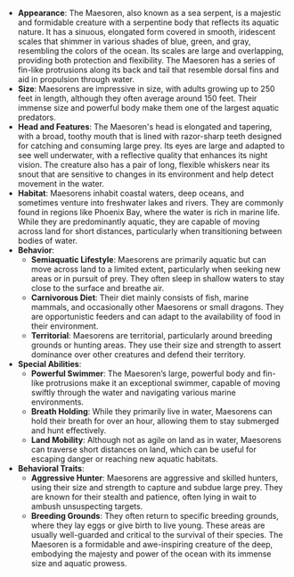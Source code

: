 - **Appearance**: The Maesoren, also known as a sea serpent, is a majestic and formidable creature with a serpentine body that reflects its aquatic nature. It has a sinuous, elongated form covered in smooth, iridescent scales that shimmer in various shades of blue, green, and gray, resembling the colors of the ocean. Its scales are large and overlapping, providing both protection and flexibility. The Maesoren has a series of fin-like protrusions along its back and tail that resemble dorsal fins and aid in propulsion through water.
- **Size**: Maesorens are impressive in size, with adults growing up to 250 feet in length, although they often average around 150 feet. Their immense size and powerful body make them one of the largest aquatic predators.
- **Head and Features**: The Maesoren's head is elongated and tapering, with a broad, toothy mouth that is lined with razor-sharp teeth designed for catching and consuming large prey. Its eyes are large and adapted to see well underwater, with a reflective quality that enhances its night vision. The creature also has a pair of long, flexible whiskers near its snout that are sensitive to changes in its environment and help detect movement in the water.
- **Habitat**: Maesorens inhabit coastal waters, deep oceans, and sometimes venture into freshwater lakes and rivers. They are commonly found in regions like Phoenix Bay, where the water is rich in marine life. While they are predominantly aquatic, they are capable of moving across land for short distances, particularly when transitioning between bodies of water.
- **Behavior**:
    - **Semiaquatic Lifestyle**: Maesorens are primarily aquatic but can move across land to a limited extent, particularly when seeking new areas or in pursuit of prey. They often sleep in shallow waters to stay close to the surface and breathe air.
    - **Carnivorous Diet**: Their diet mainly consists of fish, marine mammals, and occasionally other Maesorens or small dragons. They are opportunistic feeders and can adapt to the availability of food in their environment.
    - **Territorial**: Maesorens are territorial, particularly around breeding grounds or hunting areas. They use their size and strength to assert dominance over other creatures and defend their territory.
- **Special Abilities**:
    - **Powerful Swimmer**: The Maesoren’s large, powerful body and fin-like protrusions make it an exceptional swimmer, capable of moving swiftly through the water and navigating various marine environments.
    - **Breath Holding**: While they primarily live in water, Maesorens can hold their breath for over an hour, allowing them to stay submerged and hunt effectively.
    - **Land Mobility**: Although not as agile on land as in water, Maesorens can traverse short distances on land, which can be useful for escaping danger or reaching new aquatic habitats.
- **Behavioral Traits**:
    - **Aggressive Hunter**: Maesorens are aggressive and skilled hunters, using their size and strength to capture and subdue large prey. They are known for their stealth and patience, often lying in wait to ambush unsuspecting targets.
    - **Breeding Grounds**: They often return to specific breeding grounds, where they lay eggs or give birth to live young. These areas are usually well-guarded and critical to the survival of their species.
The Maesoren is a formidable and awe-inspiring creature of the deep, embodying the majesty and power of the ocean with its immense size and aquatic prowess.